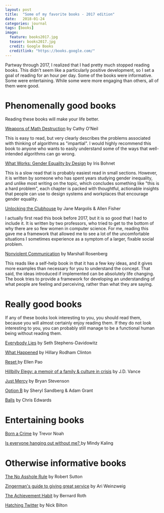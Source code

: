 ```yaml
---
layout: post
title:  "Some of my favorite books - 2017 edition"
date:   2018-01-24
categories: journal
tags: [books]
image:
  feature: books2017.jpg
  teaser: books2017.jpg
  credit: Google Books
  creditlink: "https://books.google.com/"
---
```


<p class="intro"><span class="dropcap">P</span>artway through 2017, I realized that I had pretty much stopped reading books. This didn't seem like a particularly positive development, so I set a goal of reading for an hour per day. Some of the books were informative. Some were entertaining. While some were more engaging than others, all of them were good.</a>

# Phenomenally good books

Reading these books will make your life better. 

<a href="https://www.amazon.com/Weapons-Math-Destruction-Increases-Inequality/dp/0553418815">Weapons of Math Destruction</a> by Cathy O'Neil

This is easy to read, but very clearly describes the problems associated with thinking of algorithms as "impartial". I would highly recommend this book to anyone who wants to easily understand some of the ways that well-intended  algorithms can go wrong.   

<a href="https://www.amazon.com/What-Works-Gender-Equality-Design/dp/0674089030">What Works: Gender Equality by Design</a> by Iris Bohnet

This is a slow read that is probably easiest read in small sections. However, it is written by someone who has spent years studying gender inequality, and unlike most writing on the topic, which concludes something like "this is a hard problem", each chapter is packed with thoughtful, actionable insights that people can use to design systems and workplaces that encourage gender equality. 

<a href="https://www.amazon.com/Unlocking-Clubhouse-Women-Computing-Press/dp/0262632691">Unlocking the Clubhouse</a> by Jane Margolis & Allen Fisher

I actually first read this book before 2017, but it is so good that I had to include it. It is written by two professors, who tried to get to the bottom of why there are so few women in computer science. For me, reading this gave me a framework that allowed me to see a lot of the uncomfortable situations I sometimes experience as a symptom of a larger, fixable social problem.  

<a href="https://www.amazon.com/Nonviolent-Communication-Language-Marshall-Rosenberg/dp/1892005034">Nonviolent Communication</a> by Marshall Rosenberg

This reads like a self-help book in that it has a few key ideas, and it gives more examples than necessary for you to understand the concept. That said, the ideas introduced if implemented can be absolutely life changing. The book tries to provide a framework for developing an understanding of what people are feeling and perceiving, rather than what they are saying. 

# Really good books 

If any of these books look interesting to you, you should read them, because you will almost certainly enjoy reading them. If they do not look interesting to you, you can probably still manage to be a functional human being without reading them. 

<a href="https://www.amazon.com/Everybody-Lies-Internet-About-Really/dp/0062390856">Everybody Lies</a> by Seth Stephens-Davidowitz

<a href="https://www.amazon.com/What-Happened-Hillary-Rodham-Clinton/dp/1501175564">What Happened</a> by Hillary Rodham Clinton

<a href="https://www.amazon.com/Reset-Fight-Inclusion-Lasting-Change/dp/039959101X">Reset </a> by Ellen Pao

<a href="https://www.amazon.com/Hillbilly-Elegy-Memoir-Family-Culture-ebook/dp/B0166ISAS8">Hillbilly Elegy: a memoir of a family & culture in crisis</a> by J.D. Vance

<a href="https://www.amazon.com/Just-Mercy-Story-Justice-Redemption/dp/081298496X">Just Mercy</a> by Bryan Stevenson

<a href="https://www.amazon.com/Option-Adversity-Building-Resilience-Finding/dp/1524732680">Option B</a> by Sheryl Sandberg & Adam Grant

<a href="https://www.amazon.com/BALLS-Takes-Some-Get/dp/162634325X">Balls</a> by Chris Edwards 


# Entertaining books 

<a href="https://www.amazon.com/Born-Crime-Stories-African-Childhood/dp/0399588175">Born a Crime</a> by Trevor Noah

<a href="https://www.amazon.com/Everyone-Hanging-Without-Other-Concerns/dp/0307886271">Is everyone hanging out without me? </a> by Mindy Kaling

# Otherwise informative books

<a href="https://www.amazon.co.uk/Asshole-Rule-Civilised-Workplace-Surviving/dp/0749954035">The No Asshole Rule</a> by Robert Sutton

<a href="https://www.amazon.com/Zingermans-Guide-Giving-Great-Service/dp/1401301436">Zingerman's guide to giving great service</a> by Ari Weinzweig

<a href="https://www.amazon.com/Achievement-Habit-Wishing-Start-Command/dp/0062356100">The Achievement Habit</a> by Bernard Roth

<a href="https://www.amazon.com/Hatching-Twitter-Story-Friendship-Betrayal-ebook/dp/B00CDUVSQ0">Hatching Twitter</a> by Nick Bilton

